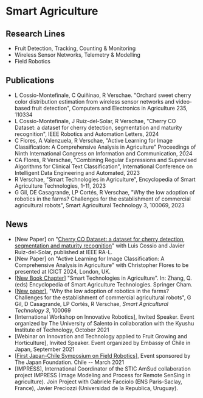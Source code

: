 # Smart Agriculture

## Research Lines
- Fruit Detection, Tracking, Counting & Monitoring
- Wireless Sensor Networks, Telemetry & Modelling
- Field Robotics

## Publications
- L Cossio-Montefinale, C Quiñinao, R Verschae. "Orchard sweet cherry color distribution estimation from wireless sensor networks and video-based fruit detection", Computers and Electronics in Agriculture 235, 110334
- L Cossio-Montefinale, J Ruiz-del-Solar, R Verschae, "Cherry CO Dataset: a dataset for cherry detection, segmentation and maturity recognition", IEEE Robotics and Automation Letters, 2024
- C Flores, A Valenzuela, R Verschae, "Active Learning for Image Classification: A Comprehensive Analysis in Agriculture" Proceedings of Ninth International Congress on Information and Communication, 2024
- CA Flores, R Verschae, "Combining Regular Expressions and Supervised Algorithms for Clinical Text Classification", International Conference on Intelligent Data Engineering and Automated, 2023
-  R Verschae, "Smart Technologies in Agriculture", Encyclopedia of Smart Agriculture Technologies, 1-11, 2023
- G Gil, DE Casagrande, LP Cortés, R Verschae, "Why the low adoption of robotics in the farms? Challenges for the establishment of commercial agricultural robots",  Smart Agricultural Technology 3, 100069, 2023

## News
- [New Paper] on "[Cherry CO Dataset: a dataset for cherry detection, segmentation and maturity recognition](https://ieeexplore.ieee.org/document/10508478)" with Luis Cossio and Javier Ruiz-del-Solar, published at IEEE RA-L.
- [New Paper] on "Active Learning for Image Classification: A Comprehensive Analysis in Agriculture" with Christopher Flores to be presented at ICICT 2024, London, UK.
- [[New Book Chapter]](https://link.springer.com/referenceworkentry/10.1007/978-3-030-89123-7_234-1) "Smart Technologies in Agriculture". In: Zhang, Q. (eds) Encyclopedia of Smart Agriculture Technologies. Springer Cham.
- [[New paper](https://www.sciencedirect.com/science/article/pii/S277237552200034X)], "Why the low adoption of robotics in the farms? Challenges for the establishment of commercial agricultural robots", G Gil, D Casagrande, LP Cortés, R Verschae, _Smart Agricultural Technology 3_, 100069
- [International Workshop on Innovative Robotics], Invited Speaker. Event organized by The University of Salento in collaboration with the Kyushu Institute of Technology, October 2021
- [Webinar on Innovation and Technology applied to Fruit Growing and Horticulture], Invited Speaker. Event organized by Embassy of Chile in Japan, September 2021
- [[First Japan-Chile Symposium on Field Robotics](https://sites.google.com/uoh.cl/fieldrobot2019)], Event sponsored by The Japan Foundation. Chile -- March 2021
- [IMPRESS], International Coordinator of the STIC AmSud collaboration project IMPRESS (Image Modeling and Process for Remote SenSing in agriculture). Join Project with Gabriele Facciolo (ENS Paris-Saclay, France), Javier Preciozzi (Universidad de la Republica, Uruguay).
